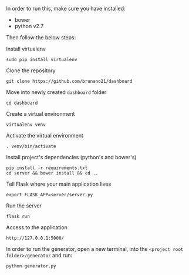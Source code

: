 In order to run this, make sure you have installed:
- bower
- python v2.7

Then follow the below steps:

Install virtualenv

    sudo pip install virtualenv
Clone the repository

	git clone https://github.com/brunano21/dashboard

Move into newly created `dashboard` folder

	cd dashboard

Create a virtual environment

	virtualenv venv

Activate the virtual environment

	. venv/bin/activate

Install project's dependencies (python's and bower's)

	pip install -r requirements.txt
	cd server && bower install && cd ..

Tell Flask where your main application lives

	export FLASK_APP=server/server.py

Run the server

	flask run

Access to the application

	http://127.0.0.1:5000/

In order to run the generator, open a new terminal, into the `<project root folder>/generator` and run:

	python generator.py
